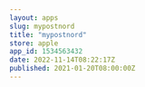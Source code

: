 ```yaml
---
layout: apps
slug: mypostnord
title: "mypostnord"
store: apple
app_id: 1534563432
date: 2022-11-14T08:22:17Z
published: 2021-01-20T08:00:00Z
---
```

